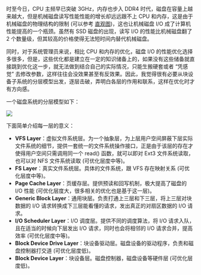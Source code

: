 时至今日，CPU 主频早已突破 3GHz，内存也步入 DDR4 时代，磁盘在容量上越来越大，但是机械磁盘读写性能性能的增长却远远跟不上 CPU 和内存，这是由于机械磁盘的物理结构的限制 (可以参考 [直观图](https://github.com/hsxhr-10/blog/blob/master/Linux/%E3%80%90%E7%A3%81%E7%9B%98%20IO%E3%80%91--%20%E6%80%A7%E8%83%BD%E6%8C%87%E6%A0%87(%E8%A3%B8%E7%9B%98).md))，这也让机械磁盘 I/O 成了计算机性能提高的一个瓶颈。虽然有 SSD 磁盘的出现，读写 I/O 的性能比机械磁盘翻了 2 个数量级，但其较高的价格使得无法短时间内替代机械磁盘。

同时，对于系统管理员来说，相比 CPU 和内存的优化，磁盘 I/O 的性能优化选择多很多，但是，这些优化都是建立在一定的知识储备上的，如果没有这些储备就直接跳到优化这一步，就无法做到结合自己的实际情况，只能生搬硬套或者 “凭感觉” 去修改参数，这样往往会没效果甚至有反效果。因此，我觉得很有必要从块设备子系统的分层模型出发，逐层击破，弄明白各层的作用和联系，这样在优化时才有方向感。

一个磁盘系统的分层模型如下：

![](https://raw.githubusercontent.com/hsxhr-10/picture/master/%E7%A3%81%E7%9B%98%E5%88%86%E5%B1%82%E6%A8%A1%E5%9E%8B.png)

下面简单介绍每一层的意义：

- **VFS Layer**：虚拟文件系统层。为一个抽象层，为上层用户空间屏蔽下层实际文件系统的细节，提供一套统一的文件系统操作接口，正是由于该层的存在才使得用户空间只需调用同一个 read() 函数，就可以即对 Ext3 文件系统读取，也可以对 NFS 文件系统读取 (可优化层度中等)。
- **FS Layer**：真实文件系统层。具体的文件系统，跟 VFS 存在映射关系 (可优化层度中等)。
- **Page Cache Layer**：页缓存层。提供预读和回写机制，极大提高了磁盘的 I/O 性能 (可优化层度大，很多相关的优化也是基于这一层)。
- **Generic Block Layer**：通用块层。负责打通上三层和下三层，将上三层对块数据的 I/O 请求转换成下三层能看懂的请求，发出真正的对扇区数据的 I/O 请求。
- **I/O Scheduler Layer**：I/O 调度层。提供不同的调度算法，将 I/O 请求入队，且在适当的时候向下层发出 I/O 请求，同时也会将相邻的 I/O 请求合并，提高效率 (可优化层度中等)。
- **Block Device Drive Layer**：块设备驱动层。磁盘设备的驱动程序，负责和磁盘控制器打交道 (可优化层度低)。
- **Block Device Layer**：块设备层。磁盘控制器，磁盘设备等硬件层 (可优化层度低)。
